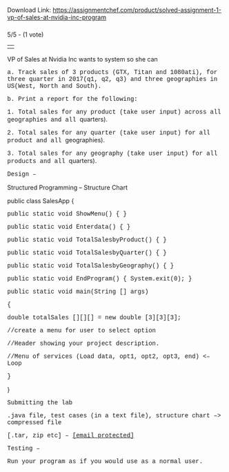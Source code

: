 Download Link: https://assignmentchef.com/product/solved-assignment-1-vp-of-sales-at-nvidia-inc-program
<br>
<h3 id="sites-page-title-header" align="left"></h3>

5/5 - (1 vote)

<table class="sites-layout-name-one-column sites-layout-hbox" cellspacing="0">

 <tbody>

  <tr>

   <td class="sites-layout-tile sites-tile-name-content-1"></td>

  </tr>

 </tbody>

</table>

<blockquote></blockquote>

VP of Sales at Nvidia Inc wants to system so she can

<span style="font-family: 'courier new', monospace;">a. Track sales of 3 products (GTX, Titan and 1080ati), for three quarter in 2017(q1, </span><span style="font-family: 'courier new', monospace;">q2, q3) and three geographies in US(West, North and South).</span>

<span style="font-family: 'courier new', monospace;">b. Print a report for the following:</span>

<span style="font-family: 'courier new', monospace;">1. Total sales for any product (take user input) across all geographies and all </span>quarters).

<span style="font-family: 'courier new', monospace;">2. Total sales for any quarter (take user input) for all product and all </span>geographies).

<span style="font-family: 'courier new', monospace;">3. Total sales for any geography (take user input) for all products and all </span>quarters).

<span style="font-family: 'courier new', monospace;"> </span>

<span style="font-family: 'courier new', monospace;">Design – </span>

Structured Programming – Structure Chart

public class SalesApp {

<span style="font-family: 'courier new', monospace;"> public static void ShowMenu() { }</span>

<span style="font-family: 'courier new', monospace;"> public static void Enterdata() { } </span>

<span style="font-family: 'courier new', monospace;"> public static void TotalSalesbyProduct() { } </span>

<span style="font-family: 'courier new', monospace;"> public static void TotalSalesbyQuarter() { } </span>

<span style="font-family: 'courier new', monospace;"> public static void TotalSalesbyGeography() { } </span>

<span style="font-family: 'courier new', monospace;"> public static void EndProgram() { System.exit(0); } </span>

<span style="font-family: 'courier new', monospace;"> </span>

<span style="font-family: 'courier new', monospace;"> public static void main(String [] args)</span>

<span style="font-family: 'courier new', monospace;"> {</span>

<span style="font-family: 'courier new', monospace;"> double totalSales [][][] = new double [3][3][3];</span>

<span style="font-family: 'courier new', monospace;"> //create a menu for user to select option</span>

<span style="font-family: 'courier new', monospace;"> //Header showing your project description.</span>

<span style="font-family: 'courier new', monospace;"> //Menu of services (Load data, opt1, opt2, opt3, end) &lt;–Loop</span>

<span style="font-family: 'courier new', monospace;"> }</span>

}

<span style="font-family: 'courier new', monospace;"> </span>

<span style="font-family: 'courier new', monospace;">Submitting the lab</span>

<span style="font-family: 'courier new', monospace;"> .java file, test cases (in a text file), structure chart –&gt; compressed file</span>

<span style="font-family: 'courier new', monospace;"> [.tar, zip etc] – <a href="/cdn-cgi/l/email-protection" class="__cf_email__" data-cfemail="7e1d170d121f1c0d4e4b3e19131f1712501d1113">[email protected]</a></span>

<span style="font-family: 'courier new', monospace;"> </span>

<span style="font-family: 'courier new', monospace;">Testing – </span>

<span style="font-family: 'courier new', monospace;"> Run your program as if you would use as a normal user.</span>